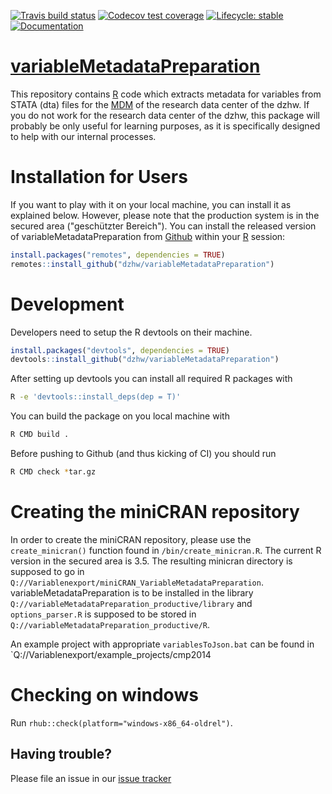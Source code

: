   <!-- badges: start -->
  [![Travis build status](https://travis-ci.org/dzhw/variableMetadataPreparation.svg?branch=master)](https://travis-ci.org/dzhw/variableMetadataPreparation)
  [![Codecov test coverage](https://codecov.io/gh/dzhw/variableMetadataPreparation/branch/master/graph/badge.svg)](https://codecov.io/gh/dzhw/variableMetadataPreparation?branch=master)
  [![Lifecycle: stable](https://img.shields.io/badge/lifecycle-stable-brightgreen.svg)](https://www.tidyverse.org/lifecycle/#stable) [![Documentation](https://img.shields.io/badge/documentation--brightgreen)](https://dzhw.github.io/variableMetadataPreparation/)
  <!-- badges: end -->

# [variableMetadataPreparation](https://dzhw.github.io/variableMetadataPreparation/)
This repository contains [R](https://www.r-project.org/about.html) code which 
extracts metadata for variables from STATA (dta) files for the [MDM](https://metadata.fdz.dzhw.eu)
of the research data center of the dzhw. If you do not work for the research 
data center of the dzhw, this package will probably be only useful for learning 
purposes, as it is specifically designed to help with our internal processes.

# Installation for Users

If you want to play with it on your local machine, you can install it as 
explained below. However, please note that the production system is in the 
secured area ("geschützter Bereich").
You can install the released version of variableMetadataPreparation from [Github](https://github.com/dzhw/variableMetadataPreparation) within your [R](https://www.r-project.org/about.html) session:

``` r
install.packages("remotes", dependencies = TRUE)
remotes::install_github("dzhw/variableMetadataPreparation")
```

# Development

Developers need to setup the R devtools on their machine.
``` r
install.packages("devtools", dependencies = TRUE)
devtools::install_github("dzhw/variableMetadataPreparation")
```

After setting up devtools you can install all required R packages with

``` bash
R -e 'devtools::install_deps(dep = T)'
```

You can build the package on you local machine with

``` bash
R CMD build .
```

Before pushing to Github (and thus kicking of CI) you should run

``` bash
R CMD check *tar.gz
```

# Creating the miniCRAN repository

In order to create the miniCRAN repository, please use the `create_minicran()` 
function found in `/bin/create_minicran.R`. The current R version in the secured
area is 3.5. The resulting minicran directory is supposed to go in `Q://Variablenexport/miniCRAN_VariableMetadataPreparation`.
variableMetadataPreparation is to be installed in the library `Q://variableMetadataPreparation_productive/library` and `options_parser.R` is 
supposed to be stored in `Q://variableMetadataPreparation_productive/R`.

An example project with appropriate `variablesToJson.bat` can be found in `Q://Variablenexport/example_projects/cmp2014

# Checking on windows

Run `rhub::check(platform="windows-x86_64-oldrel")`.

Having trouble?
---------------

Please file an issue in our [issue tracker](https://github.com/dzhw/metadatamanagement/issues)
